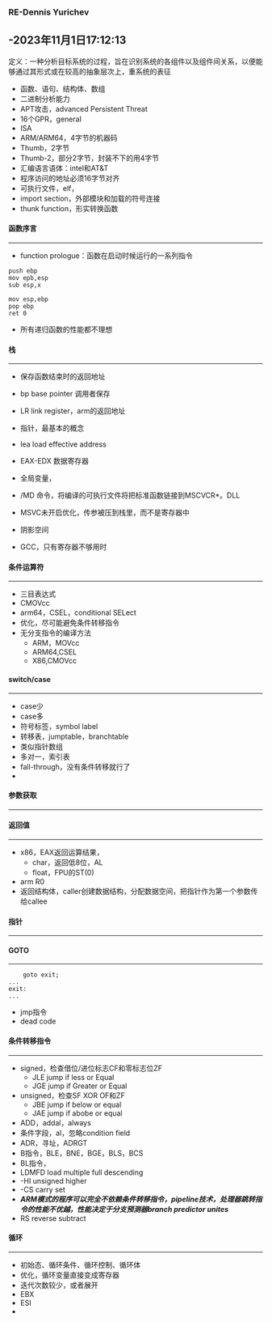 ### RE-Dennis Yurichev
-2023年11月1日17:12:13
---

定义：一种分析目标系统的过程，旨在识别系统的各组件以及组件间关系，以便能够通过其形式或在较高的抽象层次上，重系统的表征

- 函数、语句、结构体、数组
- 二进制分析能力  
- APT攻击，advanced Persistent Threat  
- 16个GPR，general  
- ISA  
- ARM/ARM64，4字节的机器码  
- Thumb，2字节  
- Thumb-2，部分2字节，封装不下的用4字节  
- 汇编语言语体：intel和AT&T  
- 程序访问的地址必须16字节对齐  
- 可执行文件，elf，
- import section，外部模块和加载的符号连接  
- thunk function，形实转换函数  



#### 函数序言  

---

- function prologue：函数在启动时候运行的一系列指令

```  
push ebp
mov epb,esp
sub esp,x  

mov esp,ebp
pop ebp 
ret 0
```
- 所有递归函数的性能都不理想  

#### 栈  
---
- 保存函数结束时的返回地址  
- bp base pointer 调用者保存  
- LR link register，arm的返回地址  

- 指针，最基本的概念
- lea load effective address
- EAX-EDX 数据寄存器
- 全局变量，
- /MD 命令，将编译的可执行文件将把标准函数链接到MSCVCR*。DLL
- MSVC未开启优化，传参被压到栈里，而不是寄存器中  
- 阴影空间  
- GCC，只有寄存器不够用时  

#### 条件运算符  
---
- 三目表达式
- CMOVcc
- arm64，CSEL，conditional SELect
- 优化，尽可能避免条件转移指令
- 无分支指令的编译方法
  - ARM，MOVcc
  - ARM64,CSEL
  - X86,CMOVcc

#### switch/case  
---  
- case少
- case多
- 符号标签，symbol label
- 转移表，jumptable，branchtable
- 类似指针数组
- 多对一，索引表
- fall-through，没有条件转移就行了
- 
#### 参数获取  
---
#### 返回值  
---  
- x86，EAX返回运算结果，
	- char，返回低8位，AL  
	- float，FPU的ST(0)
- arm R0  
- 返回结构体，caller创建数据结构，分配数据空间，把指针作为第一个参数传给callee  

#### 指针  
---
#### GOTO  
---
```
	goto exit;
...
exit:
...
```  
- jmp指令  
- dead code  

#### 条件转移指令  
---
- signed，检查借位/进位标志CF和零标志位ZF  
    - JLE jump if less or Equal  
    - JGE jump if Greater or Equal  
- unsigned，检查SF XOR OF和ZF  
    - JBE jump if below or equal
    - JAE jump if abobe or equal  
- ADD，addal，always  
- 条件字段，al，忽略condition field  
- ADR，寻址，ADRGT  
- B指令，BLE，BNE，BGE，BLS，BCS
- BL指令，  
- LDMFD load multiple full descending  
- -HI unsigned higher  
- -CS carry set  
- ***ARM模式的程序可以完全不依赖条件转移指令，pipeline技术，处理器跳转指令的性能不优越，性能决定于分支预测器branch predictor unites***  
- RS reverse subtract

#### 循环  
---
- 初始态、循环条件、循环控制、循环体  
- 优化，循环变量直接变成寄存器  
- 迭代次数较少，或者展开  
- EBX  
- ESI  
- 
